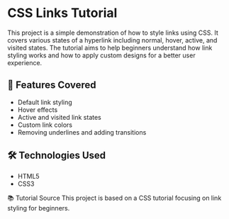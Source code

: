 # CSS Links Tutorial

This project is a simple demonstration of how to style links using CSS. It covers various states of a hyperlink including normal, hover, active, and visited states. The tutorial aims to help beginners understand how link styling works and how to apply custom designs for a better user experience.

## 🔗 Features Covered

- Default link styling
- Hover effects
- Active and visited link states
- Custom link colors
- Removing underlines and adding transitions

## 🛠️ Technologies Used

- HTML5
- CSS3

📚 Tutorial Source
This project is based on a CSS tutorial focusing on link styling for beginners.
